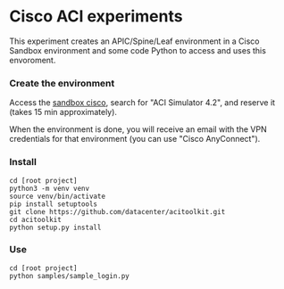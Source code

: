 # Cisco ACI experiments

This experiment creates an APIC/Spine/Leaf environment in a Cisco Sandbox environment and some code Python to access and uses this envoroment.

### Create the environment

Access the [sandbox cisco](https://devnetsandbox.cisco.com), 
search for "ACI Simulator 4.2", and reserve it (takes 15 min approximately).

When the environment is done, you will receive an email with the VPN credentials for that environment (you can use "Cisco AnyConnect").

### Install

```
cd [root project]
python3 -m venv venv
source venv/bin/activate
pip install setuptools
git clone https://github.com/datacenter/acitoolkit.git 
cd acitoolkit
python setup.py install
```

### Use

```
cd [root project]
python samples/sample_login.py
```
